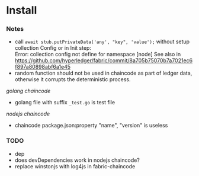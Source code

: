 

# Install


### Notes
- call `await stub.putPrivateData('any', "key", 'value');` without setup collection Config or in Init step:  
Error: collection config not define for namespace [node]
See also in https://github.com/hyperledger/fabric/commit/8a705b75070b7a7021ec6f897a80898abf6a1e45
- random function should not be used in chaincode as part of ledger data, otherwise it corrupts the deterministic process.

*golang chaincode*
- golang file with suffix `_test.go` is test file


*nodejs chaincode*
- chaincode package.json:property "name", "version" is useless


### TODO
- dep 
- does devDependencies work in nodejs chaincode?
- replace winstonjs with log4js in fabric-chaincode
